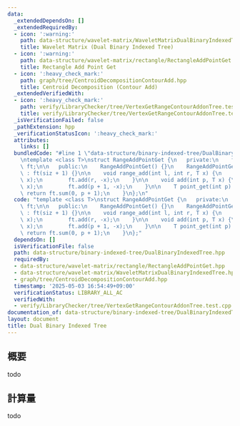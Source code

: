 ```yaml
---
data:
  _extendedDependsOn: []
  _extendedRequiredBy:
  - icon: ':warning:'
    path: data-structure/wavelet-matrix/WaveletMatrixDualBinaryIndexedTree.hpp
    title: Wavelet Matrix (Dual Binary Indexed Tree)
  - icon: ':warning:'
    path: data-structure/wavelet-matrix/rectangle/RectangleAddPointGet.hpp
    title: Rectangle Add Point Get
  - icon: ':heavy_check_mark:'
    path: graph/tree/CentroidDecompositionContourAdd.hpp
    title: Centroid Decomposition (Contour Add)
  _extendedVerifiedWith:
  - icon: ':heavy_check_mark:'
    path: verify/LibraryChecker/tree/VertexGetRangeContourAddonTree.test.cpp
    title: verify/LibraryChecker/tree/VertexGetRangeContourAddonTree.test.cpp
  _isVerificationFailed: false
  _pathExtension: hpp
  _verificationStatusIcon: ':heavy_check_mark:'
  attributes:
    links: []
  bundledCode: "#line 1 \"data-structure/binary-indexed-tree/DualBinaryIndexedTree.hpp\"\
    \ntemplate <class T>\nstruct RangeAddPointGet {\n   private:\n    fenwick_tree<T>\
    \ ft;\n\n   public:\n    RangeAddPointGet() {}\n    RangeAddPointGet(int siz)\
    \ : ft(siz + 1) {}\n\n    void range_add(int l, int r, T x) {\n        ft.add(l,\
    \ x);\n        ft.add(r, -x);\n    }\n\n    void add(int p, T x) {\n        ft.add(p,\
    \ x);\n        ft.add(p + 1, -x);\n    }\n\n    T point_get(int p) {\n       \
    \ return ft.sum(0, p + 1);\n    }\n};\n"
  code: "template <class T>\nstruct RangeAddPointGet {\n   private:\n    fenwick_tree<T>\
    \ ft;\n\n   public:\n    RangeAddPointGet() {}\n    RangeAddPointGet(int siz)\
    \ : ft(siz + 1) {}\n\n    void range_add(int l, int r, T x) {\n        ft.add(l,\
    \ x);\n        ft.add(r, -x);\n    }\n\n    void add(int p, T x) {\n        ft.add(p,\
    \ x);\n        ft.add(p + 1, -x);\n    }\n\n    T point_get(int p) {\n       \
    \ return ft.sum(0, p + 1);\n    }\n};"
  dependsOn: []
  isVerificationFile: false
  path: data-structure/binary-indexed-tree/DualBinaryIndexedTree.hpp
  requiredBy:
  - data-structure/wavelet-matrix/rectangle/RectangleAddPointGet.hpp
  - data-structure/wavelet-matrix/WaveletMatrixDualBinaryIndexedTree.hpp
  - graph/tree/CentroidDecompositionContourAdd.hpp
  timestamp: '2025-05-03 16:54:49+09:00'
  verificationStatus: LIBRARY_ALL_AC
  verifiedWith:
  - verify/LibraryChecker/tree/VertexGetRangeContourAddonTree.test.cpp
documentation_of: data-structure/binary-indexed-tree/DualBinaryIndexedTree.hpp
layout: document
title: Dual Binary Indexed Tree
---
```


## 概要

todo

## 計算量
todo